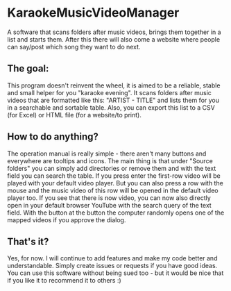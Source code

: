 # KaraokeMusicVideoManager
A software that scans folders after music videos, brings them together in a list and starts them. After this there will also come a website where people can say/post which song they want to do next.
## The goal:
This program doesn't reinvent the wheel, it is aimed to be a reliable, stable and small helper for you "karaoke evening". It scans folders after music videos that are formatted like this: "ARTIST - TITLE" and lists them for you in a searchable and sortable table. Also, you can export this list to a CSV (for Excel) or HTML file (for a website/to print).
## How to do anything?
The operation manual is really simple - there aren't many buttons and everywhere are tooltips and icons. The main thing is that under "Source folders" you can simply add directories or remove them and with the text field you can search the table. If you press enter the first-row video will be played with your default video player. But you can also press a row with the mouse and the music video of this row will be opened in the default video player too. If you see that there is now video, you can now also directly open in your default browser YouTube with the search query of the text field. With the button at the button the computer randomly opens one of the mapped videos if you approve the dialog.
## That's it?
Yes, for now. I will continue to add features and make my code better and understandable. Simply create issues or requests if you have good ideas. You can use this software without being sued too - but it would be nice that if you like it to recommend it to others :)
